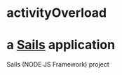 # activityOverload


a [Sails](http://sailsjs.org) application
=======
Sails (NODE JS Framework) project

